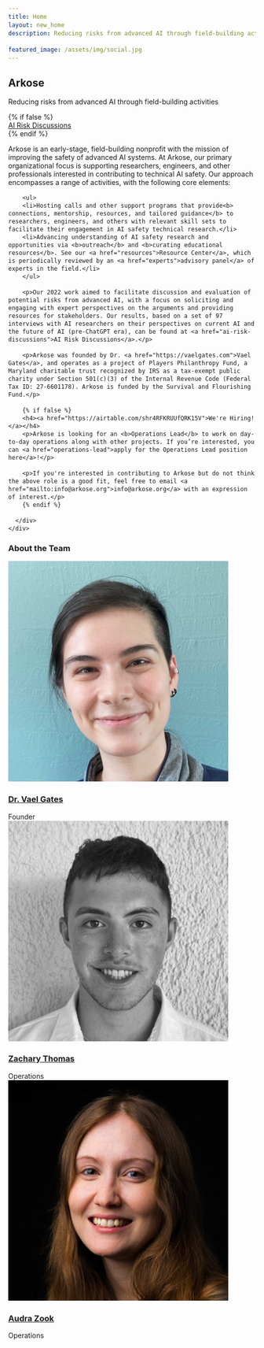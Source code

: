 ```yaml
---
title: Home
layout: new_home
description: Reducing risks from advanced AI through field-building activities

featured_image: /assets/img/social.jpg
---
```


<section id="banner" class="major">
  <div class="arkose-banner" style="background-image: url('{{ '/assets/images/arkose-banner.jpg' | relative_url }}')"></div>
      <div class="row xs-padding-1 banner-inner">
        <div class="-2u -1u(large) 12u 11u(medium)">
          <h1 class="display-1">Arkose</h1>
          <p class="subheading">Reducing risks from advanced AI through field-building activities</p>
        </div>
        {% if false %}
          <div class="5u -1u 12u(small) banner-button-container">
            <a href="https://ai-risk-discussions.org" class="banner-button">
              AI Risk Discussions
            </a>
          </div>
        {% endif %}
      </div>
</section>

<div class="section">
  <div class="inner">
    <div class="row align-items-center">
      <div>
        <p>Arkose is an early-stage, field-building nonprofit with the mission of improving the safety of advanced AI systems. At Arkose, our primary organizational focus is supporting researchers, engineers, and other professionals interested in contributing to technical AI safety. Our approach encompasses a range of activities, with the following core elements:</p>

        <ul>
        <li>Hosting calls and other support programs that provide<b> connections, mentorship, resources, and tailored guidance</b> to researchers, engineers, and others with relevant skill sets to facilitate their engagement in AI safety technical research.</li>
        <li>Advancing understanding of AI safety research and opportunities via <b>outreach</b> and <b>curating educational resources</b>. See our <a href="resources">Resource Center</a>, which is periodically reviewed by an <a href="experts">advisory panel</a> of experts in the field.</li>
        </ul>

        <p>Our 2022 work aimed to facilitate discussion and evaluation of potential risks from advanced AI, with a focus on soliciting and engaging with expert perspectives on the arguments and providing resources for stakeholders. Our results, based on a set of 97 interviews with AI researchers on their perspectives on current AI and the future of AI (pre-ChatGPT era), can be found at <a href="ai-risk-discussions">AI Risk Discussions</a>.</p>

        <p>Arkose was founded by Dr. <a href="https://vaelgates.com">Vael Gates</a>, and operates as a project of Players Philanthropy Fund, a Maryland charitable trust recognized by IRS as a tax-exempt public charity under Section 501(c)(3) of the Internal Revenue Code (Federal Tax ID: 27-6601178). Arkose is funded by the Survival and Flourishing Fund.</p>

        {% if false %}
	    <h4><a href="https://airtable.com/shr4RFKRUUfQRK15V">We're Hiring!</a></h4>
	    <p>Arkose is looking for an <b>Operations Lead</b> to work on day-to-day operations along with other projects. If you’re interested, you can <a href="operations-lead">apply for the Operations Lead position here</a>!</p>

	    <p>If you're interested in contributing to Arkose but do not think the above role is a good fit, feel free to email <a href="mailto:info@arkose.org">info@arkose.org</a> with an expression of interest.</p>
	    {% endif %}

      </div>
    </div>
  </div>
</div>

<div class="section bg-gray">
  <div class="inner">
    <h3>About the Team</h3>
    <div class="cards">
      <div class="card card-team">
        <div class="card-thumbnail">
          <img src="/assets/images/people/vael-gates.jpg">
        </div>
        <div class="card-content">
          <div class="card-title">
            <h3><a href="https://vaelgates.com">Dr. Vael Gates</a></h3>
          </div>
          <div class="card-description">Founder</div>
        </div>
      </div>
      <div class="card card-team">
        <div class="card-thumbnail">
          <img src="/assets/images/people/zachary-thomas.jpg">
        </div>
        <div class="card-content">
          <div class="card-title">
            <h3><a href="https://www.linkedin.com/in/zacharythomas10/">Zachary Thomas</a></h3>
          </div>
          <div class="card-description">Operations</div>
        </div>
      </div>
      <div class="card card-team">
        <div class="card-thumbnail">
          <img src="/assets/images/people/audra-zook.jpg">
        </div>
        <div class="card-content">
          <div class="card-title">
            <h3><a href="https://www.linkedin.com/in/audrazook/">Audra Zook</a></h3>
          </div>
          <div class="card-description">Operations</div>
        </div>
      </div>
    </div>
  </div>
</div>
